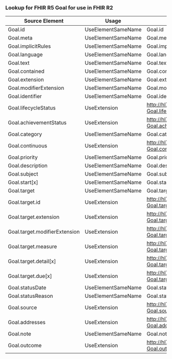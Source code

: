 ### Lookup for FHIR R5 Goal for use in FHIR R2

| Source Element | Usage | Target |
| -------------- | ----- | ------ |
| Goal.id | UseElementSameName | Goal.id |
| Goal.meta | UseElementSameName | Goal.meta |
| Goal.implicitRules | UseElementSameName | Goal.implicitRules |
| Goal.language | UseElementSameName | Goal.language |
| Goal.text | UseElementSameName | Goal.text |
| Goal.contained | UseElementSameName | Goal.contained |
| Goal.extension | UseElementSameName | Goal.extension |
| Goal.modifierExtension | UseElementSameName | Goal.modifierExtension |
| Goal.identifier | UseElementSameName | Goal.identifier |
| Goal.lifecycleStatus | UseExtension | http://hl7.org/fhir/5.0/StructureDefinition/extension-Goal.lifecycleStatus |
| Goal.achievementStatus | UseExtension | http://hl7.org/fhir/5.0/StructureDefinition/extension-Goal.achievementStatus |
| Goal.category | UseElementSameName | Goal.category |
| Goal.continuous | UseExtension | http://hl7.org/fhir/5.0/StructureDefinition/extension-Goal.continuous |
| Goal.priority | UseElementSameName | Goal.priority |
| Goal.description | UseElementSameName | Goal.description |
| Goal.subject | UseElementSameName | Goal.subject |
| Goal.start[x] | UseElementSameName | Goal.start[x] |
| Goal.target | UseElementSameName | Goal.target[x] |
| Goal.target.id | UseExtension | http://hl7.org/fhir/5.0/StructureDefinition/extension-Goal.target.id |
| Goal.target.extension | UseExtension | http://hl7.org/fhir/5.0/StructureDefinition/extension-Goal.target.extension |
| Goal.target.modifierExtension | UseExtension | http://hl7.org/fhir/5.0/StructureDefinition/extension-Goal.target.modifierExtension |
| Goal.target.measure | UseExtension | http://hl7.org/fhir/5.0/StructureDefinition/extension-Goal.target.measure |
| Goal.target.detail[x] | UseExtension | http://hl7.org/fhir/5.0/StructureDefinition/extension-Goal.target.detail |
| Goal.target.due[x] | UseExtension | http://hl7.org/fhir/5.0/StructureDefinition/extension-Goal.target.due |
| Goal.statusDate | UseElementSameName | Goal.statusDate |
| Goal.statusReason | UseElementSameName | Goal.statusReason |
| Goal.source | UseExtension | http://hl7.org/fhir/5.0/StructureDefinition/extension-Goal.source |
| Goal.addresses | UseExtension | http://hl7.org/fhir/5.0/StructureDefinition/extension-Goal.addresses |
| Goal.note | UseElementSameName | Goal.note |
| Goal.outcome | UseExtension | http://hl7.org/fhir/5.0/StructureDefinition/extension-Goal.outcome |
